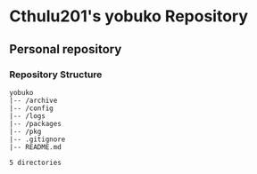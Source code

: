 # Cthulu201's yobuko Repository

## Personal repository

### Repository Structure

```
yobuko
|-- /archive
|-- /config
|-- /logs
|-- /packages
|-- /pkg
|-- .gitignore
|-- README.md

5 directories
```
